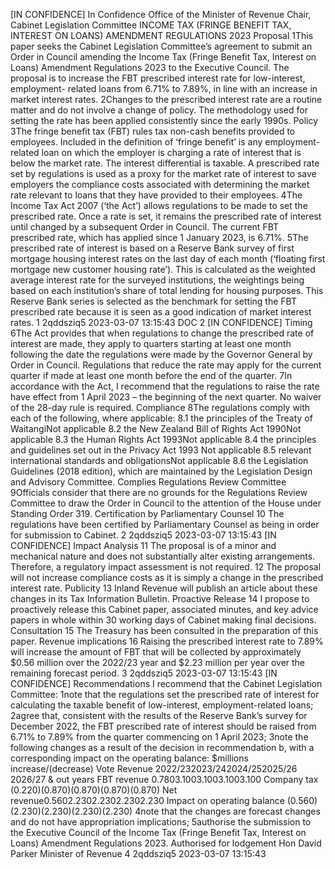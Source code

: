 \[IN CONFIDENCE\] In Confidence Office of the Minister of Revenue Chair, Cabinet Legislation Committee INCOME TAX (FRINGE BENEFIT TAX, INTEREST ON LOANS) AMENDMENT REGULATIONS 2023 Proposal 1This paper seeks the Cabinet Legislation Committee’s agreement to submit an Order in Council amending the Income Tax (Fringe Benefit Tax, Interest on Loans) Amendment Regulations 2023 to the Executive Council. The proposal is to increase the FBT prescribed interest rate for low-interest, employment- related loans from 6.71% to 7.89%, in line with an increase in market interest rates. 2Changes to the prescribed interest rate are a routine matter and do not involve a change of policy. The methodology used for setting the rate has been applied consistently since the early 1990s. Policy 3The fringe benefit tax (FBT) rules tax non-cash benefits provided to employees. Included in the definition of ‘fringe benefit’ is any employment- related loan on which the employer is charging a rate of interest that is below the market rate. The interest differential is taxable. A prescribed rate set by regulations is used as a proxy for the market rate of interest to save employers the compliance costs associated with determining the market rate relevant to loans that they have provided to their employees. 4The Income Tax Act 2007 (‘the Act’) allows regulations to be made to set the prescribed rate. Once a rate is set, it remains the prescribed rate of interest until changed by a subsequent Order in Council. The current FBT prescribed rate, which has applied since 1 January 2023, is 6.71%. 5The prescribed rate of interest is based on a Reserve Bank survey of first mortgage housing interest rates on the last day of each month (‘floating first mortgage new customer housing rate’). This is calculated as the weighted average interest rate for the surveyed institutions, the weightings being based on each institution’s share of total lending for housing purposes. This Reserve Bank series is selected as the benchmark for setting the FBT prescribed rate because it is seen as a good indication of market interest rates. 1 2qddsziq5 2023-03-07 13:15:43 DOC 2 \[IN CONFIDENCE\] Timing 6The Act provides that when regulations to change the prescribed rate of interest are made, they apply to quarters starting at least one month following the date the regulations were made by the Governor General by Order in Council. Regulations that reduce the rate may apply for the current quarter if made at least one month before the end of the quarter. 7In accordance with the Act, I recommend that the regulations to raise the rate have effect from 1 April 2023 – the beginning of the next quarter. No waiver of the 28-day rule is required. Compliance 8The regulations comply with each of the following, where applicable: 8.1 the principles of the Treaty of WaitangiNot applicable 8.2 the New Zealand Bill of Rights Act 1990Not applicable 8.3 the Human Rights Act 1993Not applicable 8.4 the principles and guidelines set out in the Privacy Act 1993 Not applicable 8.5 relevant international standards and obligationsNot applicable 8.6 the Legislation Guidelines (2018 edition), which are maintained by the Legislation Design and Advisory Committee. Complies Regulations Review Committee 9Officials consider that there are no grounds for the Regulations Review Committee to draw the Order in Council to the attention of the House under Standing Order 319. Certification by Parliamentary Counsel 10 The regulations have been certified by Parliamentary Counsel as being in order for submission to Cabinet. 2 2qddsziq5 2023-03-07 13:15:43 \[IN CONFIDENCE\] Impact Analysis 11 The proposal is of a minor and mechanical nature and does not substantially alter existing arrangements. Therefore, a regulatory impact assessment is not required. 12 The proposal will not increase compliance costs as it is simply a change in the prescribed interest rate. Publicity 13 Inland Revenue will publish an article about these changes in its Tax Information Bulletin. Proactive Release 14 I propose to proactively release this Cabinet paper, associated minutes, and key advice papers in whole within 30 working days of Cabinet making final decisions. Consultation 15 The Treasury has been consulted in the preparation of this paper. Revenue implications 16 Raising the prescribed interest rate to 7.89% will increase the amount of FBT that will be collected by approximately $0.56 million over the 2022/23 year and $2.23 million per year over the remaining forecast period. 3 2qddsziq5 2023-03-07 13:15:43 \[IN CONFIDENCE\] Recommendations I recommend that the Cabinet Legislation Committee: 1note that the regulations set the prescribed rate of interest for calculating the taxable benefit of low-interest, employment-related loans; 2agree that, consistent with the results of the Reserve Bank’s survey for December 2022, the FBT prescribed rate of interest should be raised from 6.71% to 7.89% from the quarter commencing on 1 April 2023; 3note the following changes as a result of the decision in recommendation b, with a corresponding impact on the operating balance: $millions increase/(decrease) Vote Revenue 2022/232023/242024/252025/26 2026/27 & out years FBT revenue 0.7803.1003.1003.1003.100 Company tax (0.220)(0.870)(0.870)(0.870)(0.870) Net revenue0.5602.2302.2302.2302.230 Impact on operating balance (0.560)(2.230)(2.230)(2.230)(2.230) 4note that the changes are forecast changes and do not have appropriation implications; 5authorise the submission to the Executive Council of the Income Tax (Fringe Benefit Tax, Interest on Loans) Amendment Regulations 2023. Authorised for lodgement Hon David Parker Minister of Revenue 4 2qddsziq5 2023-03-07 13:15:43